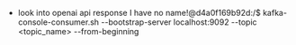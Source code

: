 - look into openai api response
I have no name!@d4a0f169b92d:/$ kafka-console-consumer.sh --bootstrap-server localhost:9092 --topic <topic_name> --from-beginning